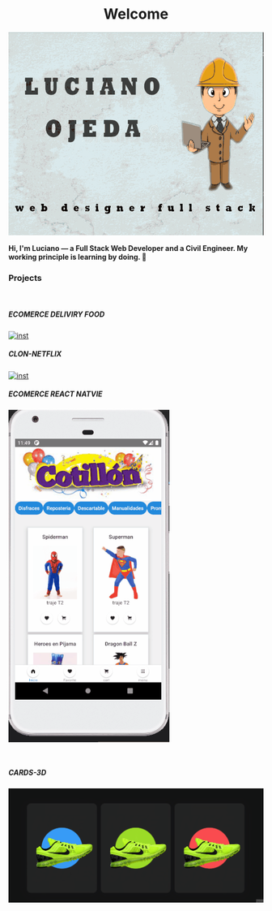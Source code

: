   <h1 align = "center" >Welcome</h1>
  <img src ="./assets/readme_lucho_portada.jpeg" alt="Luciano" width ="100% "height =" 400 px "/>
  <br/>
  <p>
   <b>
    Hi, I'm Luciano — a Full Stack Web Developer and a Civil Engineer. My working principle is learning by doing. 💯
   </b>
  </p>

 <h3 align = "left"> Projects </h3>

 <br/>
 <h5 align = "left"> ECOMERCE DELIVIRY FOOD </h5>

 <a href = "https://ecommerce-restaurant.vercel.app/" target = "blank"><img align = "center" src="./assets/ecommerce.gif" alt = "inst"  /></a>
  <br/>
 <h5 align = "left"> CLON-NETFLIX </h5>

 <a href = "https://github.com/lucianoojeda36/Clon-de-Netflix" target = "blank"><img align = "center" src="./assets/clon-netflix.gif" alt = "inst"  /></a>
 <br/>
 <!-- <h5 align = "left"> CARDS-3D </h5>

 <a href = "https://cards-3ds.vercel.app/" target = "blank"><img align = "center" src="./assets/card3d.png" alt = "inst"  /></a>


 <br/> -->
  <h5 align = "left"> ECOMERCE REACT NATVIE </h5>

 <a href = "https://github.com/lucianoojeda36/Ecommerce-Cotillon" target = "blank"><img align = "center" src="./assets/ecommerceNative.gif" alt = "inst"  /></a>


 <br/>
 <h5 align = "left"> CARDS-3D </h5>

 <a href = "https://cards-3ds.vercel.app/" target = "blank"><img align = "center" src="./assets/card3d.png" alt = "inst"  /></a>


 <br/>
 <!-- <h5 align = "left"> SCROLL-NEON </h5>

 <a href = "https://scroll-neon.vercel.app/" target = "blank"><img align = "center" src="./assets/scrollneon.png" alt = "inst"  /></a> -->


<h3 align = "left"> Contact me: </h3>
<p align = "left">
<a href = "https://www.linkedin.com/in/lucianoojeda/" target = "blank"> <img align = "center" src = "https://img.shields.io/badge/LinkedIn-0077B5?style=for-the-badge&logo=linkedin&logoColor=white" alt = "Lk" width ="80" height="30"/> </a>

<a href = "https://www.instagram.com/lucianoojeda03/" target = "blank"> 
<img align = "center" src="https://img.shields.io/badge/Instagram-E4405F?style=for-the-badge&logo=instagram&logoColor=white" alt = "inst" width ="80" height="30" /> </a>

</p>
<br>
<h3 align = "left"> Languages ​​and tools: </h3>
<p align = "center"> 
<img src = "https://img.shields.io/badge/HTML5-E34F26?style=for-the-badge&logo=html5&logoColor=white" alt ="html5 "width =" 80 "height ="30 "/> 
<img src = "https://img.shields.io/badge/CSS3-1572B6?style=for-the-badge&logo=css3&logoColor=white" alt =" css3" width ="80" height="30"/> 
<img src ="https://img.shields.io/badge/JavaScript-F7DF1E?style=for-the-badge&logo=javascript&logoColor=black" alt ="js "width =" 80 "height ="30 "/>
<img src ="https://img.shields.io/badge/TypeScript-11?style=for-the-badge&logo=TypeScript&logoColor=pink" alt =" git" width ="80" height="30"/>
<img src ="https://img.shields.io/badge/Python-941?style=for-the-badge&logo=Python&logoColor=pink" alt =" git" width ="80" height="30"/>
<img src ="https://img.shields.io/badge/React-20232A?style=for-the-badge&logo=react&logoColor=61DAFB" alt =" react "width ="80" height="30"/> 
<img src ="https://img.shields.io/badge/React_Native-455232A?style=for-the-badge&logo=React&logoColor=61DAFB" alt =" react "width ="80" height="30"/> 
<img src ="https://img.shields.io/badge/Redux-593D88?style=for-the-badge&logo=redux&logoColor=white" alt =" redux "width ="80" height="30"/> 
<img src ="https://img.shields.io/badge/React_Router-CA4245?style=for-the-badge&logo=react-router&logoColor=white" alt =" React-Router "width ="80" height="30"/>
<img src ="https://img.shields.io/badge/Bootstrap-563D7C?style=for-the-badge&logo=bootstrap&logoColor=white" alt ="bootstrap" width ="80" height="30"/>
<img src ="https://img.shields.io/badge/Material--UI-0081CB?style=for-the-badge&logo=material-ui&logoColor=white" alt = "materialize" width ="80" height="30"/>
<img src = "https://img.shields.io/badge/Node.js-43853D?style=for-the-badge&logo=node.js&logoColor=white" alt =" nodejs "width ="80" height="30"/>
<img src ="https://img.shields.io/badge/PostgreSQL-316192?style=for-the-badge&logo=postgresql&logoColor=white" alt =" postgresql "width ="80" height="30"/>
<img src = "https://img.shields.io/badge/Express.js-404D59?style=for-the-badge" alt =" express "width ="80" height="30"/>
<img src ="https://img.shields.io/badge/GitHub-100000?style=for-the-badge&logo=github&logoColor=white" alt =" git" width ="80" height="30"/>
<img src ="https://img.shields.io/badge/Sass-100000?style=for-the-badge&logo=Sass&logoColor=pink" alt =" git" width ="80" height="30"/>
<img src ="https://img.shields.io/badge/Styled_Components-100000?style=for-the-badge&logo=Styled_Components&logoColor=green" alt =" git" width ="80" height="30"/>
<img src ="https://img.shields.io/badge/Firebase-316192?style=for-the-badge&logo=Firebase&logoColor=pink" alt =" git" width ="80" height="30"/>
<img src ="https://img.shields.io/badge/Mongodb-499492?style=for-the-badge&logo=Mongodb&logoColor=pink" alt =" git" width ="80" height="30"/>
<img src ="https://img.shields.io/badge/My_SQL-659445?style=for-the-badge&logo=My_SQL&logoColor=pink" alt =" git" width ="80" height="30"/>
<img src ="https://img.shields.io/badge/Less-119411?style=for-the-badge&logo=Less&logoColor=pink" alt =" git" width ="80" height="30"/>
<img src ="https://img.shields.io/badge/Wordpress-298?style=for-the-badge&logo=Wordpress&logoColor=pink" alt =" git" width ="80" height="30"/>
<img src ="https://img.shields.io/badge/Frontity-11211?style=for-the-badge&logo=Frontity&logoColor=pink" alt =" git" width ="80" height="30"/>
<img src ="https://img.shields.io/badge/Nest_js-298?style=for-the-badge&logo=Nest_js&logoColor=pink" alt =" git" width ="80" height="30"/>
<img src ="https://img.shields.io/badge/Next_js-198?style=for-the-badge&logo=Next_js&logoColor=pink" alt =" git" width ="80" height="30"/>
<img src ="https://img.shields.io/badge/GraphQL-5648?style=for-the-badge&logo=GraphQL&logoColor=pink" alt =" git" width ="80" height="30"/>
<img src ="https://img.shields.io/badge/Sequelize-876?style=for-the-badge&logo=Sequelize&logoColor=pink" alt =" git" width ="80" height="30"/>
<img src ="https://img.shields.io/badge/Mongoose-345678?style=for-the-badge&logo=Mongoose&logoColor=pink" alt =" git" width ="80" height="30"/>
<img src ="https://img.shields.io/badge/Git-300678?style=for-the-badge&logo=Git&logoColor=pink" alt =" git" width ="80" height="30"/>
</p>

